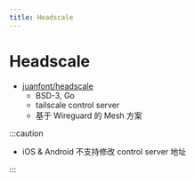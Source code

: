 ```yaml
---
title: Headscale
---
```


# Headscale

- [juanfont/headscale](https://github.com/juanfont/headscale)
  - BSD-3, Go
  - tailscale control server
  - 基于 Wireguard 的 Mesh 方案

:::caution

- iOS & Android 不支持修改 control server 地址

:::
